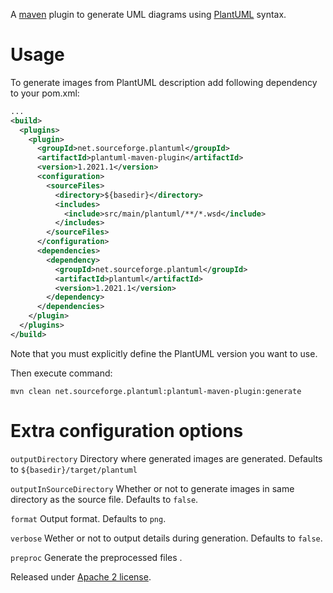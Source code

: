 A [maven](http://maven.apache.org/) plugin to generate UML diagrams using [PlantUML](http://plantuml.sourceforge.net/) syntax.

# Usage

To generate images from PlantUML description add following dependency to your pom.xml:

```xml
...
<build>
  <plugins>
    <plugin>
      <groupId>net.sourceforge.plantuml</groupId>
      <artifactId>plantuml-maven-plugin</artifactId>
      <version>1.2021.1</version>
      <configuration>
        <sourceFiles>
          <directory>${basedir}</directory>
          <includes>
            <include>src/main/plantuml/**/*.wsd</include>
          </includes>
        </sourceFiles>
      </configuration>
      <dependencies>
        <dependency>
          <groupId>net.sourceforge.plantuml</groupId>
          <artifactId>plantuml</artifactId>
          <version>1.2021.1</version>
        </dependency>
      </dependencies>
    </plugin>
  </plugins>
</build>
```

Note that you must explicitly define the PlantUML version you want to use.

Then execute command:

```
mvn clean net.sourceforge.plantuml:plantuml-maven-plugin:generate
```

# Extra configuration options

`outputDirectory` Directory where generated images are generated. Defaults to `${basedir}/target/plantuml`

`outputInSourceDirectory` Whether or not to generate images in same directory as the source file. Defaults to `false`.

`format` Output format. Defaults to `png`.

`verbose` Wether or not to output details during generation. Defaults to `false`.

`preproc` Generate the preprocessed files .


Released under [Apache 2 license](http://www.apache.org/licenses/LICENSE-2.0.html).

